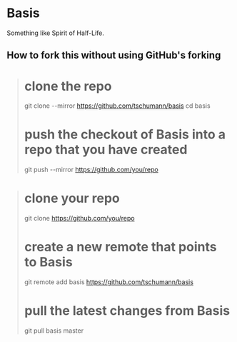 Basis
=====

Something like Spirit of Half-Life.


How to fork this without using GitHub's forking
-----------------------------------------------

> # clone the repo
> git clone --mirror https://github.com/tschumann/basis
> cd basis
> # push the checkout of Basis into a repo that you have created
> git push --mirror https://github.com/you/repo

> # clone your repo
> git clone https://github.com/you/repo
> # create a new remote that points to Basis
> git remote add basis https://github.com/tschumann/basis
> # pull the latest changes from Basis
> git pull basis master
